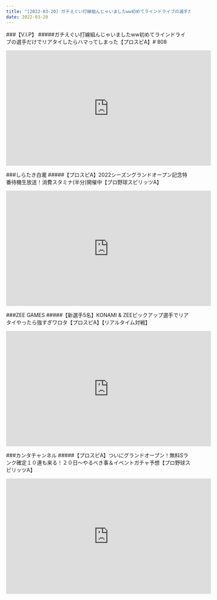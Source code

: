 ```yaml
---
title: "[2022-03-20] ガチえぐい打線組んじゃいましたww初めてラインドライブの選手だけでリアタイしたらハマってしまった【プロスピA】# 808 他"
date: 2022-03-20
---
```

###【V.I.P】
#####ガチえぐい打線組んじゃいましたww初めてラインドライブの選手だけでリアタイしたらハマってしまった【プロスピA】# 808
<iframe width="560" height="315" src="https://www.youtube.com/embed/2PpHaViJcY8" frameborder="0" allow="accelerometer; autoplay; clipboard-write; encrypted-media; gyroscope; picture-in-picture" allowfullscreen></iframe>

###しらたき白瀧
#####【プロスピA】2022シーズングランドオープン記念特番待機生放送！消費スタミナ(半分)開催中【プロ野球スピリッツA】
<iframe width="560" height="315" src="https://www.youtube.com/embed/vxoGN_RqjX8" frameborder="0" allow="accelerometer; autoplay; clipboard-write; encrypted-media; gyroscope; picture-in-picture" allowfullscreen></iframe>

###ZEE GAMES
#####【新選手5名】KONAMI &amp; ZEEピックアップ選手でリアタイやったら強すぎワロタ【プロスピA】【リアルタイム対戦】
<iframe width="560" height="315" src="https://www.youtube.com/embed/fB4WID1UF_s" frameborder="0" allow="accelerometer; autoplay; clipboard-write; encrypted-media; gyroscope; picture-in-picture" allowfullscreen></iframe>

###カンタチャンネル
#####【プロスピA】ついにグランドオープン！無料Sランク確定１０連も来る！２０日～やるべき事＆イベントガチャ予想【プロ野球スピリッツA】
<iframe width="560" height="315" src="https://www.youtube.com/embed/YPlkm-c91RY" frameborder="0" allow="accelerometer; autoplay; clipboard-write; encrypted-media; gyroscope; picture-in-picture" allowfullscreen></iframe>

